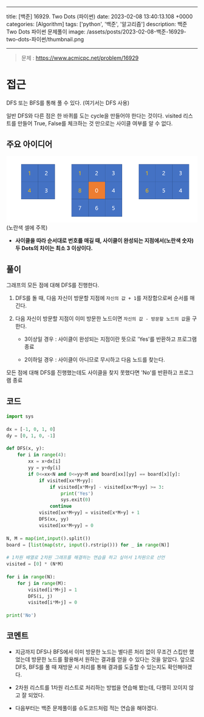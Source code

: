 

---
title: [백준] 16929. Two Dots (파이썬)
date: 2023-02-08 13:40:13.108 +0000
categories: [Algorithm]
tags: ['python', '백준', '알고리즘']
description: 백준 Two Dots 파이썬 문제풀이
image: /assets/posts/2023-02-08-백준-16929-two-dots-파이썬/thumbnail.png

---

> 문제 : https://www.acmicpc.net/problem/16929

# 접근

DFS 또는 BFS를 통해 풀 수 있다. (여기서는 DFS 사용)

일반 DFS와 다른 점은 한 바퀴를 도는 cycle을 만들어야 한다는 것이다.
visited 리스트를 만들어 True, False를 체크하는 것 만으로는 사이클 여부를 알 수 없다.

## 주요 아이디어
![](/assets/posts/2023-02-08-백준-16929-two-dots-파이썬/img0.png)
(노란색 셀에 주목)

- **사이클을 따라 순서대로 번호를 매길 때, 사이클이 완성되는 지점에서(노란색 숫자) 두 Dots의 차이는 최소 3 이상이다.**

## 풀이

그래프의 모든 점에 대해 DFS를 진행한다.

1. DFS를 돌 때, 다음 자신이 방문할 지점에 `자신의 값 + 1`를 저장함으로써 순서를 매긴다.

2. 다음 자신이 방문할 지점이 이미 방문한 노드이면 `자신의 값 - 방문할 노드의 값`을 구한다.

	- 3이상일 경우 : 사이클이 완성되는 지점이란 뜻으로 'Yes'를 반환하고 프로그램 종료
    
    - 2이하일 경우 : 사이클이 아니므로 무시하고 다음 노드를 찾는다.

모든 점에 대해 DFS를 진행했는데도 사이클을 찾지 못했다면 'No'를 반환하고 프로그램 종료

## 코드

```python
import sys

dx = [-1, 0, 1, 0]
dy = [0, 1, 0, -1]

def DFS(x, y):
    for i in range(4):
        xx = x+dx[i]
        yy = y+dy[i]
        if 0<=xx<N and 0<=yy<M and board[xx][yy] == board[x][y]:
            if visited[xx*M+yy]:
                if visited[x*M+y] - visited[xx*M+yy] >= 3:
                    print('Yes')
                    sys.exit(0)
                continue
            visited[xx*M+yy] = visited[x*M+y] + 1
            DFS(xx, yy)
            visited[xx*M+yy] = 0

N, M = map(int,input().split())
board = [list(map(str, input().rstrip())) for _ in range(N)]

# 1차원 배열로 2차원 그래프를 해결하는 연습을 하고 싶어서 1차원으로 선언
visited = [0] * (N*M)

for i in range(N):
    for j in range(M):
        visited[i*M+j] = 1
        DFS(i, j)
        visited[i*M+j] = 0

print('No')
```

## 코멘트

- 지금까지 DFS나 BFS에서 이미 방문한 노드는 별다른 처리 없이 무조건 스킵만 했었는데 
방문한 노드를 활용해서 원하는 결과를 얻을 수 있다는 것을 알았다.
앞으로 DFS, BFS를 풀 때 재방문 시 처리를 통해 결과를 도출할 수 있는지도 확인해야겠다.

- 2차원 리스트를 1차원 리스트로 처리하는 방법을 연습해 봤는데, 다행히 꼬이지 않고 잘 되었다.

- 다음부터는 백준 문제풀이를 슈도코드처럼 적는 연습을 해야겠다.

        